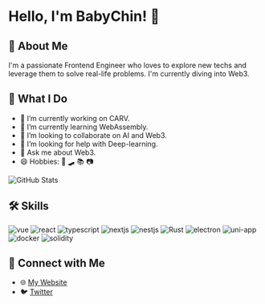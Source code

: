 # Hello, I'm BabyChin! 👋

## 🚀 About Me
I'm a passionate Frontend Engineer who loves to explore new techs and leverage them to solve real-life problems. I'm currently diving into Web3.

## 🎨 What I Do

<div>
  <ul>
    <li> 🔭 I’m currently working on CARV.</li>
    <li> 🌱 I’m currently learning WebAssembly.</li>
    <li> 👯 I’m looking to collaborate on AI and Web3.</li>
    <li> 🤔 I’m looking for help with Deep-learning.</li>
    <li> 💬 Ask me about Web3.</li>
    <li> 😄 Hobbies: 🏃 🛹 📚 📷</li>
  </ul>
  
  <img alt="GitHub Stats" src="https://github-readme-stats.vercel.app/api?username=qinhua&count_private=true&show_icons=true&theme=radical" />
</div>
  
## 🛠 Skills
![vue](https://img.shields.io/badge/-Vue-333333?style=flat&logo=vue.js)
![react](https://img.shields.io/badge/-React-333333?style=flat&logo=react)
![typescript](https://img.shields.io/badge/-TypeScript-333333?style=flat&logo=typescript)
![nextjs](https://img.shields.io/badge/-NextJS-333333?style=flat&logo=nextjs)
![nestjs](https://img.shields.io/badge/-NestJS-333333?style=flat&logo=nestjs)
![Rust](https://img.shields.io/badge/-Rust-333333?style=flat&logo=rust)
![electron](https://img.shields.io/badge/-Electron-333333?style=flat&logo=electron)
![uni-app](https://img.shields.io/badge/-Uniapp-333333?style=flat&logo=uniapp)
![docker](https://img.shields.io/badge/-Docker-333333?style=flat&logo=docker)
![solidity](https://img.shields.io/badge/-Solidity-grey?style=flat&logo=solidity)


## 🤝 Connect with Me
- 🌐 [My Website](https://bbchin.com)
- 🐦 [Twitter](https://twitter.com/YoBabyChin)
